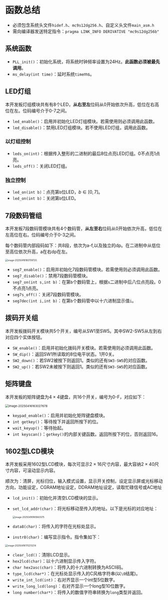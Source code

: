 # 函数总结

* 必须包含系统头文件`hidef.h`、`mc9s12dg256.h`、自定义头文件`main_asm.h`
* 需向编译器发送特定指令：`pragma LINK_INFO DERIVATIVE "mc9s12dg256b"`

## 系统函数

* `PLL_init()`：初始化系统，将系统时钟频率设置为24Hz。**此函数必须被最先调用**。
* `ms_delay(int time)`：延时系统`time`ms。

## LED灯组

本开发板灯组模块共有有8个LED，**从右至左**位码从0开始依次升高，低位在右高位在左。位码编号介于0-7之间。

* `led_enable()`：启用并初始化LED灯组模块。若需使用则必须调用此函数。
* `led_disable()`：禁用LED灯组模块。若不使用LED灯组，调用此函数。

### 以灯组控制

* `leds_on(int)`：根据传入整形的二进制的最后8位点亮LED灯组。0不点亮1点亮。
* `leds_off()`：关闭LED灯组。

### 独立控制

* `led_on(int b)`：点亮第`b`位LED，$b\in [0,7]$。
* `led_on(int b)`：关闭第`b`位LED。

## 7段数码管组

本开发板7段数码管模块共有4个数码管，**从左至右**位码从0开始依次升高，低位在左高位在右。位码编号介于0-3之间。

每个数码管内部段码如下：共8段，依次为a-f,以及独立的dp。在二进制中从低位至高位依次升高，a在右dp在左。

<img src="../../../../home/yerosius/.config/Typora/typora-user-images/image-20250416160709720.png" alt="image-20250416160709720" style="zoom:50%;" />

* `seg7_enable()`：启用并初始化7段数码管模块。若需使用则必须调用此函数。
* `seg7_disable()`：禁用7段数码管模块。
* `seg7_on(int s,int b)`：在第`b`个数码管上，根据`s`二进制中后八位点亮段。0不点亮1点亮。
* `seg7s_off()`：关闭7段数码管模块。
* `seg7dec(int i,int b)`：在第`b`个数码管中以十六进制显示值`i`。

## 拨码开关组

本开发板拨码开关模块共5个开关，编号从SW1至SW5。其中SW2-SW5从左到右对应四个实体按钮。

* `SW_enable()`：启用并初始化拨码开关模块。若需使用则必须调用此函数。
* `SW_dip()`：返回SW1所读取的8位电平状态。1开0关。
* `SW2_down()`：若SW2被按下则返回1。类似的还有`SW3-SW5`的对应函数。
* `SW2_up()`：若SW2未被按下则返回1。类似的还有`SW3-SW5`的对应函数。

## 矩阵键盘

本开发板的矩阵键盘为$4\times 4$键盘，共16个开关，编号为0-F，对应如下：

<img src="../../../../home/yerosius/.config/Typora/typora-user-images/image-20250416163027678.png" alt="image-20250416163027678" style="zoom: 67%;" />

* `keypad_enable()`：启用并初始化矩阵键盘模块。
* `int getkey()`：等待按下并返回所按下的位。
* `wait_keyup()`：等待抬起。
* `int keyscan()`：`getkey()`的内部关键函数。返回所按下的位，否则返回16。

## 1602型LCD模块

本开发板采用1602型LCD模块，每次可显示$2\times16$尺寸内容，最大容纳$2\times40$尺寸内容，可滚动显示内容。

顺次为：清屏，光标归位，输入模式设置，显示开关控制，设定显示屏或光标移动方向，功能设定，CGRAM地址设定，DDRAM地址设定，读取忙碌信号或AC地址

* `lcd_init()`：初始化并清空LCD模块的显示。

* `set_lcd_addr(char)`：将光标移动至传入的地址。以下是光标的对应地址：

  <img src="../../../../home/yerosius/.config/Typora/typora-user-images/image-20250416165943375.png" alt="image-20250416165943375" style="zoom:50%;" />

* `data8(char)`：将传入的字符在光标处显示。

* `instr8(char)`：编写显示指令。指令集如下：

<img src="../../../../home/yerosius/.config/Typora/typora-user-images/image-20250416170213214.png" alt="image-20250416170213214" style="zoom:50%;" />

* `clear_lcd()`：清除LCD显示。
* `hex2lcd(char)`：以十六进制显示传入字符。
* `char hex2asc(char)`：将传入的十六进制转换为ASCII码。
* `type_lcd(char*)`：在光标处显示传入的C风格字符串(以`\0`结尾)。
* `write_int_lcd(int)`：右对齐显示一个int型5位数字。
* `write_long_lcd(long)`：右对齐显示一个long型10位数字。
* `long number(char*)`：将传入的数值字符串转换为`long`类型并返回。